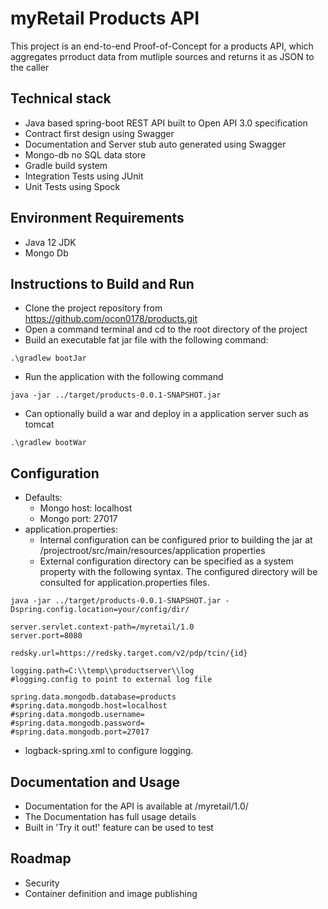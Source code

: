# myRetail Products API
This project is an end-to-end Proof-of-Concept for a products API, which aggregates prroduct data from mutliple sources and returns it as JSON to the caller
## Technical stack
* Java based spring-boot REST API built to Open API 3.0 specification
* Contract first design using Swagger
* Documentation and Server stub auto generated using Swagger
* Mongo-db no SQL data store
* Gradle build system
* Integration Tests using JUnit
* Unit Tests using Spock
## Environment Requirements
* Java 12 JDK
* Mongo Db
## Instructions to Build and Run
* Clone the project repository from https://github.com/ocon0178/products.git
* Open a command terminal and cd to the root directory of the project
* Build an executable fat jar file with the following command:
```shell
.\gradlew bootJar
```
* Run the application with the following command
```shell
java -jar ../target/products-0.0.1-SNAPSHOT.jar
```
* Can optionally build a war and deploy in a application server such as tomcat
```shell
.\gradlew bootWar
```
## Configuration
* Defaults:
    * Mongo host: localhost
    * Mongo port: 27017 
* application.properties:
    * Internal configuration can be configured prior to building the jar at /projectroot/src/main/resources/application properties
    * External configuration directory can be specified as a system property with the following syntax.  The configured directory will be consulted for application.properties files.
```shell
java -jar ../target/products-0.0.1-SNAPSHOT.jar -Dspring.config.location=your/config/dir/
``` 

```properties
server.servlet.context-path=/myretail/1.0
server.port=8080

redsky.url=https://redsky.target.com/v2/pdp/tcin/{id}

logging.path=C:\\temp\\productserver\\log
#logging.config to point to external log file

spring.data.mongodb.database=products
#spring.data.mongodb.host=localhost
#spring.data.mongodb.username=
#spring.data.mongodb.password=
#spring.data.mongodb.port=27017

```
* logback-spring.xml to configure logging.

## Documentation and Usage
* Documentation for the API is available at /myretail/1.0/
* The Documentation has full usage details
* Built in 'Try it out!' feature can be used to test
## Roadmap
* Security
* Container definition and image publishing

